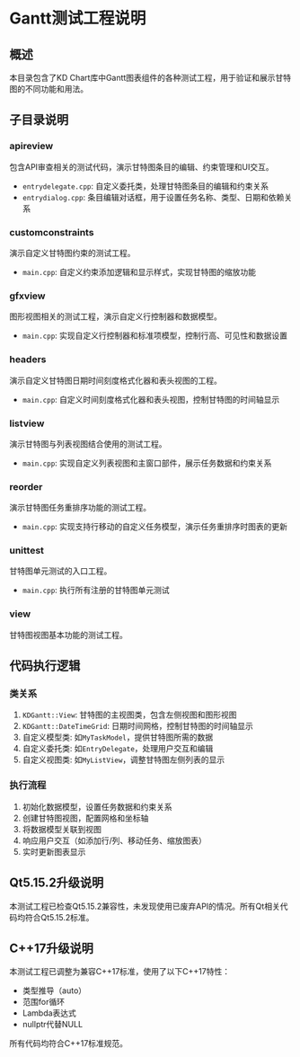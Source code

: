 # Gantt测试工程说明

## 概述
本目录包含了KD Chart库中Gantt图表组件的各种测试工程，用于验证和展示甘特图的不同功能和用法。

## 子目录说明

### apireview
包含API审查相关的测试代码，演示甘特图条目的编辑、约束管理和UI交互。
- `entrydelegate.cpp`: 自定义委托类，处理甘特图条目的编辑和约束关系
- `entrydialog.cpp`: 条目编辑对话框，用于设置任务名称、类型、日期和依赖关系

### customconstraints
演示自定义甘特图约束的测试工程。
- `main.cpp`: 自定义约束添加逻辑和显示样式，实现甘特图的缩放功能

### gfxview
图形视图相关的测试工程，演示自定义行控制器和数据模型。
- `main.cpp`: 实现自定义行控制器和标准项模型，控制行高、可见性和数据设置

### headers
演示自定义甘特图日期时间刻度格式化器和表头视图的工程。
- `main.cpp`: 自定义时间刻度格式化器和表头视图，控制甘特图的时间轴显示

### listview
演示甘特图与列表视图结合使用的测试工程。
- `main.cpp`: 实现自定义列表视图和主窗口部件，展示任务数据和约束关系

### reorder
演示甘特图任务重排序功能的测试工程。
- `main.cpp`: 实现支持行移动的自定义任务模型，演示任务重排序时图表的更新

### unittest
甘特图单元测试的入口工程。
- `main.cpp`: 执行所有注册的甘特图单元测试

### view
甘特图视图基本功能的测试工程。

## 代码执行逻辑

### 类关系
1. `KDGantt::View`: 甘特图的主视图类，包含左侧视图和图形视图
2. `KDGantt::DateTimeGrid`: 日期时间网格，控制甘特图的时间轴显示
3. 自定义模型类: 如`MyTaskModel`，提供甘特图所需的数据
4. 自定义委托类: 如`EntryDelegate`，处理用户交互和编辑
5. 自定义视图类: 如`MyListView`，调整甘特图左侧列表的显示

### 执行流程
1. 初始化数据模型，设置任务数据和约束关系
2. 创建甘特图视图，配置网格和坐标轴
3. 将数据模型关联到视图
4. 响应用户交互（如添加行/列、移动任务、缩放图表）
5. 实时更新图表显示

## Qt5.15.2升级说明
本测试工程已检查Qt5.15.2兼容性，未发现使用已废弃API的情况。所有Qt相关代码均符合Qt5.15.2标准。

## C++17升级说明
本测试工程已调整为兼容C++17标准，使用了以下C++17特性：
- 类型推导（auto）
- 范围for循环
- Lambda表达式
- nullptr代替NULL

所有代码均符合C++17标准规范。